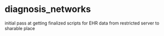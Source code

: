 # diagnosis_networks

initial pass at getting finalized scripts for EHR data from restricted server to sharable place
